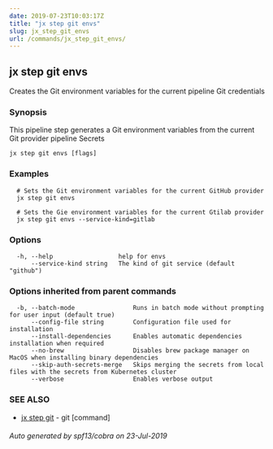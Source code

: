 ```yaml
---
date: 2019-07-23T10:03:17Z
title: "jx step git envs"
slug: jx_step_git_envs
url: /commands/jx_step_git_envs/
---
```

## jx step git envs

Creates the Git environment variables for the current pipeline Git credentials

### Synopsis

This pipeline step generates a Git environment variables from the current Git provider pipeline Secrets

```
jx step git envs [flags]
```

### Examples

```
  # Sets the Git environment variables for the current GitHub provider
  jx step git envs
  
  # Sets the Gie environment variables for the current Gtilab provider
  jx step git envs --service-kind=gitlab
```

### Options

```
  -h, --help                  help for envs
      --service-kind string   The kind of git service (default "github")
```

### Options inherited from parent commands

```
  -b, --batch-mode                Runs in batch mode without prompting for user input (default true)
      --config-file string        Configuration file used for installation
      --install-dependencies      Enables automatic dependencies installation when required
      --no-brew                   Disables brew package manager on MacOS when installing binary dependencies
      --skip-auth-secrets-merge   Skips merging the secrets from local files with the secrets from Kubernetes cluster
      --verbose                   Enables verbose output
```

### SEE ALSO

* [jx step git](/commands/jx_step_git/)	 - git [command]

###### Auto generated by spf13/cobra on 23-Jul-2019
